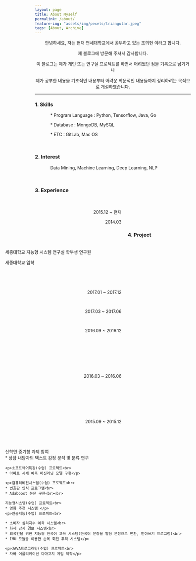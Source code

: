 ```yaml
---
layout: page
title: About Myself
permalink: /about/
feature-img: "assets/img/pexels/triangular.jpeg"
tags: [About, Archive]
---
```


<style>
.text{text-indent: 50px;}
#jb-sidebar{width: 260px;padding: 20px;margin-bottom: 10px;float: left;border: 0px;text-align: right;}
#jb-content{width: 580px;padding: 20px;margin-bottom: 10px;float: right;border: 0px;}
@media ( min-width: 481px )
{
  #jb-sidebar { width: 260px; float: left; }
  #jb-content { width: 580px; float: right; }
}
</style>


<center>

<p>안녕하세요, 저는 현재 연세대학교에서 공부하고 있는 조의현 이라고 합니다.</p>

<p>제 블로그에 방문해 주셔서 감사합니다.</p>

<p>이 블로그는 제가 개인 또는 연구실 프로젝트를 하면서 어려웠던 점을 기록으로 남기거나</p>

<p>제가 공부한 내용을 기초적인 내용부터 어려운 학문적인 내용들까지 정리하려는 목적으로 개설하였습니다.</p>

</center>

---------------------------

<h3>1. Skills</h3>

 <p class="text"> * Program Language : Python, Tensorflow, Java, Go</p>

 <p class="text"> * Database : MongoDB, MySQL</p>

 <p class="text"> * ETC : GitLab, Mac OS</p>


<br>
<h3>2. Interest</h3>


   <p class="text"> Data Mining, Machine Learning, Deep Learning, NLP </p>

<br>

<h3>3. Experience</h3>

<div id="jb-sidebar">
	<p>2015.12 ~ 현재</p>
    <p>2014.03</p>
</div>

<div id="jb-content">
    <p>세종대학교 지능형 시스템 연구실 학부생 연구원</p>
    <p>세종대학교 입학</p>
</div>

<br><br><br><br><br>

<h3>4. Project</h3>
<div id="jb-sidebar">
	<p>2017.01 ~ 2017.12</p>
	<br>
    <p>2017.03 ~ 2017.06</p>
    <br>
    <p>2016.09 ~ 2016.12</p>
    <br><br><br><br><br><br>
    <p>2016.03 ~ 2016.06</p>
    <br><br><br><br><br><br>
    <p>2015.09 ~ 2015.12</p>
</div>

<div id="jb-content">
    <p>산학연 중기청 과제 참여<br>
	* 상담 내담자의 텍스트 감정 분석 및 분류 연구</p>

    <p>소프트웨어특강(수업) 프로젝트<br>
    * 아파트 시세 예측 머신러닝 모델 구현</p>

    <p>컴퓨터비전시스템(수업) 프로젝트<br>
    * 번호판 인식 프로그램<br>
    * Adaboost 논문 구현<br><br>

    지능형시스템(수업) 프로젝트<br>
    * 영화 추천 시스템 </p>
    <p>인공지능(수업) 프로젝트<br>

    * 소비자 심리지수 예측 시스템<br>
    * 화재 감지 경보 시스템<br>
    * 외국인을 위한 지능형 한국어 교육 시스템(한국어 문장을 발음 문장으로 변환, 받아쓰기 프로그램)<br>
    * IMU 모듈을 이용한 손목 회전 추적 시스템</p>

    <p>JAVA프로그래밍(수업) 프로젝트<br>
    * 자바 어플리케이션 다마고치 게임 제작</p>
</div>
 
